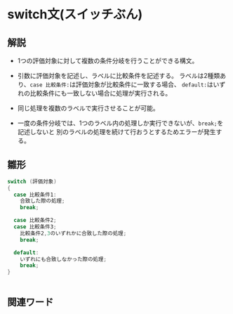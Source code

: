 # switch文(スイッチぶん)  

## 解説  
* 1つの評価対象に対して複数の条件分岐を行うことができる構文。    
  
* 引数に評価対象を記述し、ラベルに比較条件を記述する。
  ラベルは2種類あり、`case 比較条件:`は評価対象が比較条件に一致する場合、
  `default:`はいずれの比較条件にも一致しない場合に処理が実行される。  
    
* 同じ処理を複数のラベルで実行させることが可能。

* 一度の条件分岐では、1つのラベル内の処理しか実行できないが、`break;`を記述しないと
  別のラベルの処理を続けて行おうとするためエラーが発生する。
  
## 雛形   
```C#
switch (評価対象)
{
  case 比較条件1:
    合致した際の処理;
    break;

  case 比較条件2;
  case 比較条件3;
    比較条件2,3のいずれかに合致した際の処理;
    break;

  default:
    いずれにも合致しなかった際の処理;
    break;
}
  
```
## 関連ワード  
